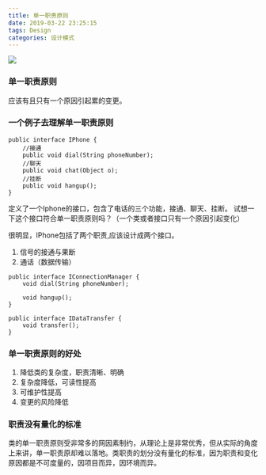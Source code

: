 ```yaml
---
title: 单一职责原则
date: 2019-03-22 23:25:15
tags: Design
categories: 设计模式
---
```


![](http://posw9yxeh.bkt.clouddn.com/images/common/gratisography-290-thumbnail-small.jpg)
<!-- more -->

### 单一职责原则

应该有且只有一个原因引起累的变更。

### 一个例子去理解单一职责原则

```
public interface IPhone {
    //接通
    public void dial(String phoneNumber);
    //聊天
    public void chat(Object o);
    //挂断
    public void hangup();
}
```
定义了一个Iphone的接口，包含了电话的三个功能，接通、聊天、挂断。 试想一下这个接口符合单一职责原则吗？（一个类或者接口只有一个原因引起变化） 

很明显，IPhone包括了两个职责,应该设计成两个接口。

1. 信号的接通与果断
2. 通话（数据传输）

```
public interface IConnectionManager {
    void dial(String phoneNumber);

    void hangup();
}
```

```
public interface IDataTransfer {
    void transfer();
}
```

### 单一职责原则的好处
1. 降低类的复杂度，职责清晰、明确
2. 复杂度降低，可读性提高
3. 可维护性提高
4. 变更的风险降低

### 职责没有量化的标准
类的单一职责原则受非常多的网因素制约，从理论上是非常优秀，但从实际的角度上来讲，单一职责原却难以落地。类职责的划分没有量化的标准，因为职责和变化原因都是不可度量的，因项目而异，因环境而异。





